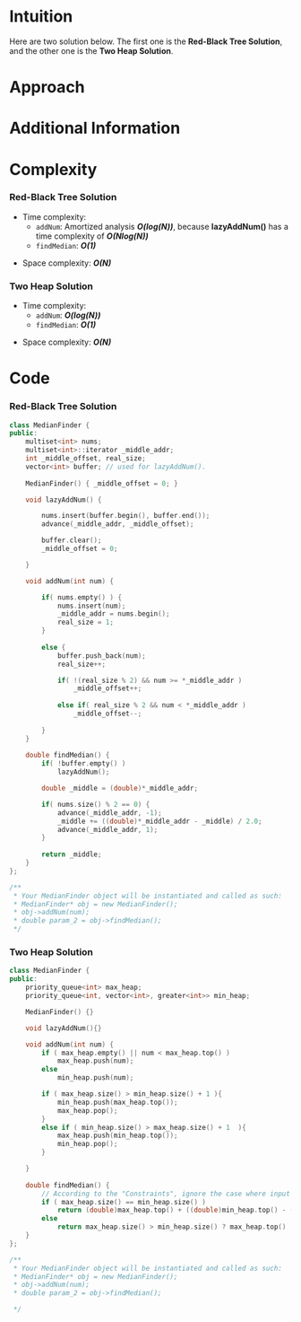 # Intuition
Here are two solution below. The first one is the **Red-Black Tree Solution**, and the other one is the **Two Heap Solution**.

# Approach

# Additional Information

# Complexity
### **Red-Black Tree Solution**
- Time complexity:  
  - `addNum`: Amortized analysis ***O(log(N))***, because **lazyAddNum()** has a time complexity of ***O(Nlog(N))***
  - `findMedian`: ***O(1)***
<!-- Add your time complexity here, e.g. $$O(n)$$ -->

- Space complexity: ***O(N)***
<!-- Add your space complexity here, e.g. $$O(n)$$ -->

### **Two Heap Solution**
- Time complexity:  
  - `addNum`: ***O(log(N))***
  - `findMedian`: ***O(1)***
<!-- Add your time complexity here, e.g. $$O(n)$$ -->

- Space complexity: ***O(N)***
<!-- Add your space complexity here, e.g. $$O(n)$$ -->
# Code
### **Red-Black Tree Solution**
```cpp
class MedianFinder {
public:
    multiset<int> nums;
    multiset<int>::iterator _middle_addr;
    int _middle_offset, real_size;
    vector<int> buffer; // used for lazyAddNum().
    
    MedianFinder() { _middle_offset = 0; }

    void lazyAddNum() {

        nums.insert(buffer.begin(), buffer.end());
        advance(_middle_addr, _middle_offset);

        buffer.clear();
        _middle_offset = 0;

    }

    void addNum(int num) {

        if( nums.empty() ) {
            nums.insert(num);
            _middle_addr = nums.begin();
            real_size = 1;
        }
        
        else {
            buffer.push_back(num);
            real_size++;

            if( !(real_size % 2) && num >= *_middle_addr ) 
                _middle_offset++;
            
            else if( real_size % 2 && num < *_middle_addr ) 
                _middle_offset--;
            
        }
    }
    
    double findMedian() {
        if( !buffer.empty() )
            lazyAddNum();

        double _middle = (double)*_middle_addr;

        if( nums.size() % 2 == 0) {
            advance(_middle_addr, -1);
            _middle += ((double)*_middle_addr - _middle) / 2.0;
            advance(_middle_addr, 1);
        }
        
        return _middle;
    }
};

/**
 * Your MedianFinder object will be instantiated and called as such:
 * MedianFinder* obj = new MedianFinder();
 * obj->addNum(num);
 * double param_2 = obj->findMedian();
 */
```
### **Two Heap Solution**
```cpp
class MedianFinder {
public:
    priority_queue<int> max_heap;
    priority_queue<int, vector<int>, greater<int>> min_heap;

    MedianFinder() {}

    void lazyAddNum(){}

    void addNum(int num) {
        if ( max_heap.empty() || num < max_heap.top() )
            max_heap.push(num);
        else
            min_heap.push(num);

        if ( max_heap.size() > min_heap.size() + 1 ){
            min_heap.push(max_heap.top());
            max_heap.pop();
        }
        else if ( min_heap.size() > max_heap.size() + 1  ){
            max_heap.push(min_heap.top());
            min_heap.pop();
        }

    }
    
    double findMedian() {
        // According to the "Constraints", ignore the case where input size is equal to 0.
        if ( max_heap.size() == min_heap.size() )
            return (double)max_heap.top() + ((double)min_heap.top() - (double)max_heap.top()) / 2.0;
        else
            return max_heap.size() > min_heap.size() ? max_heap.top() : min_heap.top();
    }
};

/**
 * Your MedianFinder object will be instantiated and called as such:
 * MedianFinder* obj = new MedianFinder();
 * obj->addNum(num);
 * double param_2 = obj->findMedian();

 */
 ```
